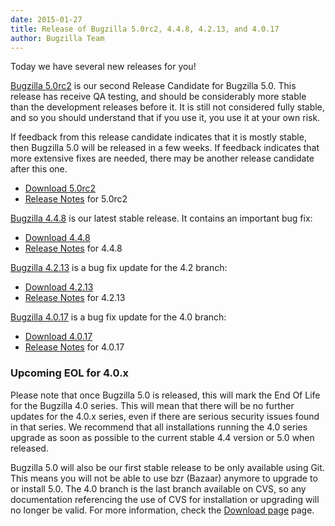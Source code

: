 ```yaml
---
date: 2015-01-27
title: Release of Bugzilla 5.0rc2, 4.4.8, 4.2.13, and 4.0.17
author: Bugzilla Team
---
```


Today we have several new releases for you!

[Bugzilla 5.0rc2](/releases/5.0/) is our second Release Candidate for Bugzilla 5.0\. This release has receive QA testing, and should be considerably more stable than the development releases before it. It is still not considered fully stable, and so you should understand that if you use it, you use it at your own risk.

If feedback from this release candidate indicates that it is mostly stable, then Bugzilla 5.0 will be released in a few weeks. If feedback indicates that more extensive fixes are needed, there may be another release candidate after this one.

*   [Download 5.0rc2](/download/#v50)
*   [Release Notes](/releases/5.0/) for 5.0rc2

[Bugzilla 4.4.8](/releases/4.4.8/) is our latest stable release. It contains an important bug fix:

*   [Download 4.4.8](/download/#v44)
*   [Release Notes](/releases/4.4.8/) for 4.4.8

[Bugzilla 4.2.13](/releases/4.2.13/) is a bug fix update for the 4.2 branch:

*   [Download 4.2.13](/download/#v42)
*   [Release Notes](/releases/4.2.13/) for 4.2.13

[Bugzilla 4.0.17](/releases/4.0.17/) is a bug fix update for the 4.0 branch:

*   [Download 4.0.17](/download/#v40)
*   [Release Notes](/releases/4.0.17/) for 4.0.17

### Upcoming EOL for 4.0.x

Please note that once Bugzilla 5.0 is released, this will mark the End Of Life for the Bugzilla 4.0 series. This will mean that there will be no further updates for the 4.0.x series, even if there are serious security issues found in that series. We recommend that all installations running the 4.0 series upgrade as soon as possible to the current stable 4.4 version or 5.0 when released.

Bugzilla 5.0 will also be our first stable release to be only available using Git. This means you will not be able to use bzr (Bazaar) anymore to upgrade to or install 5.0\. The 4.0 branch is the last branch available on CVS, so any documentation referencing the use of CVS for installation or upgrading will no longer be valid. For more information, check the [Download page](/download) page.

